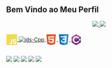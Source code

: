 ## Bem Vindo ao Meu Perfil
<div align="center">
  <a href="https://github.com/maykon-jds">
  <img height="150em" src="https://github-readme-stats.vercel.app/api?username=Maykon-jds&show_icons=true&theme=dracula&include_all_commits=true&count_private=true&title_color=04d361&icon_color=04d361&bg_color=121214&locale=pt-br&text_color=8257e5"/>
  
   <img height="150em" src="https://github-readme-stats.vercel.app/api/top-langs/?username=Maykon-JDS&layout=compact&langs_count=7&theme=onedark&title_color=04d361&bg_color=121214&text_color=8257e5&locale=pt-br"/>
</div>
<div style="display: inline_block"><br>
  <img align="center" alt="jds-Js" height="30" width="30" src="https://raw.githubusercontent.com/devicons/devicon/master/icons/javascript/javascript-plain.svg">
  <img align="center" alt="jds-Cpp" height="30" width="30" src="https://img.icons8.com/color/96/000000/c-plus-plus-logo.png">
  <img align="center" alt="jds-HTML" height="30" width="30" src="https://raw.githubusercontent.com/devicons/devicon/master/icons/html5/html5-original.svg">
  <img align="center" alt="jds-CSS" height="30" width="30" src="https://raw.githubusercontent.com/devicons/devicon/master/icons/css3/css3-original.svg">
  <img align="center" alt="jds-Csharp" height="30" width="30" src="https://raw.githubusercontent.com/devicons/devicon/master/icons/csharp/csharp-original.svg">
</div>
  
  ##
 
<div> 
  <a href="https://www.youtube.com/channel/UCWhyj6T36RD4zgEB94T_Ovg" target="_blank"><img src="https://img.shields.io/badge/YouTube-FF0000?style=for-the-badge&logo=youtube&logoColor=white" target="_blank"></a>
  <a href="https://www.instagram.com/maykon_jds/" target="_blank"><img src="https://img.shields.io/badge/-Instagram-%23E4405F?style=for-the-badge&logo=instagram&logoColor=white" target="_blank"></a>
 	<a href="https://www.twitch.tv/maykon_jds" target="_blank"><img src="https://img.shields.io/badge/Twitch-9146FF?style=for-the-badge&logo=twitch&logoColor=white" target="_blank"></a>
  <a href = "mailto:maykondias2001@gmail.com"><img src="https://img.shields.io/badge/-Gmail-%23333?style=for-the-badge&logo=gmail&logoColor=white" target="_blank"></a>
  <a href="https://www.linkedin.com/in/maykon-jos%C3%A9-dias-da-silva-04a558187/" target="_blank"><img src="https://img.shields.io/badge/-LinkedIn-%230077B5?style=for-the-badge&logo=linkedin&logoColor=white" target="_blank"></a>  
</div>

